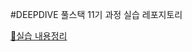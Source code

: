 #DEEPDIVE 풀스택 11기 과정 실습 레포지토리

[📖실습 내용정리](https://resilient-kingfisher-b90.notion.site/DEEP-DIVE-6f6a318940b84935bdddcfbb48207256)
